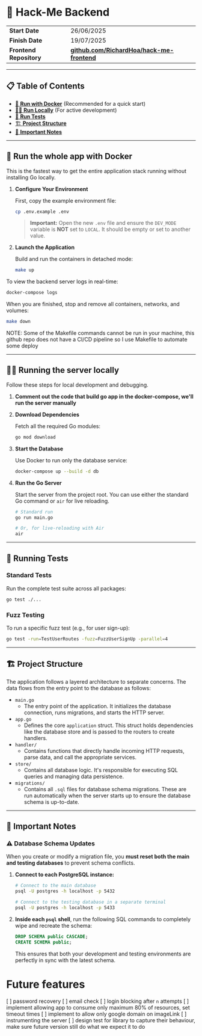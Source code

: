 # 🚀 Hack-Me Backend

| | |
| :--- | :--- |
| **Start Date** | 26/06/2025 |
| **Finish Date** | 19/07/2025 |
| **Frontend Repository** | [**github.com/RichardHoa/hack-me-frontend**](https://github.com/RichardHoa/hack-me-frontend) |

---

## 📋 Table of Contents

- [🐳 **Run with Docker**](#-run-the-whole-app-with-docker) (Recommended for a quick start)
- [🧑‍💻 **Run Locally**](#-running-the-server-locally) (For active development)
- [🧪 **Run Tests**](#-running-tests)
- [🏗️ **Project Structure**](#️-project-structure)
- [📝 **Important Notes**](#-important-notes)

---

## 🐳 Run the whole app with Docker

This is the fastest way to get the entire application stack running without installing Go locally.

1.  **Configure Your Environment**

    First, copy the example environment file:
    ```bash
    cp .env.example .env
    ```
    > **Important:** Open the new `.env` file and ensure the `DEV_MODE` variable is **NOT** set to `LOCAL`. It should be empty or set to another value.

2.  **Launch the Application**

    Build and run the containers in detached mode:
    ```bash
    make up
    ```

To view the backend server logs in real-time:
```bash
docker-compose logs
```

When you are finished, stop and remove all containers, networks, and volumes:
```bash
make down
```

NOTE: Some of the Makefile commands cannot be run in your machine, this github repo does not have a CI/CD pipeline so I use Makefile to automate some deploy

---

## 🧑‍💻 Running the server locally

Follow these steps for local development and debugging.

1. **Comment out the code that build go app in the docker-compose, we'll run the server manually**

2.  **Download Dependencies**

    Fetch all the required Go modules:
    ```bash
    go mod download
    ```

3.  **Start the Database**

    Use Docker to run only the database service:
    ```bash
    docker-compose up --build -d db
    ```
4.  **Run the Go Server**

    Start the server from the project root. You can use either the standard Go command or `air` for live reloading.

    ```bash
    # Standard run
    go run main.go

    # Or, for live-reloading with Air
    air
    ```

---

## 🧪 Running Tests

### Standard Tests
Run the complete test suite across all packages:
```bash
go test ./...
```

### Fuzz Testing
To run a specific fuzz test (e.g., for user sign-up):
```bash
go test -run=TestUserRoutes -fuzz=FuzzUserSignUp -parallel=4
```

---

## 🏗️ Project Structure

The application follows a layered architecture to separate concerns. The data flows from the entry point to the database as follows:

-   `main.go`
    -   The entry point of the application. It initializes the database connection, runs migrations, and starts the HTTP server.
-   `app.go`
    -   Defines the core `application` struct. This struct holds dependencies like the database store and is passed to the routers to create handlers.
-   `handler/`
    -   Contains functions that directly handle incoming HTTP requests, parse data, and call the appropriate services.
-   `store/`
    -   Contains all database logic. It's responsible for executing SQL queries and managing data persistence.
-   `migrations/`
    -   Contains all `.sql` files for database schema migrations. These are run automatically when the server starts up to ensure the database schema is up-to-date.

---

## 📝 Important Notes

### ⚠️ Database Schema Updates

When you create or modify a migration file, you **must reset both the main and testing databases** to prevent schema conflicts.

1.  **Connect to each PostgreSQL instance:**

    ```bash
    # Connect to the main database
    psql -U postgres -h localhost -p 5432

    # Connect to the testing database in a separate terminal
    psql -U postgres -h localhost -p 5433
    ```

2.  **Inside each `psql` shell**, run the following SQL commands to completely wipe and recreate the schema:

    ```sql
    DROP SCHEMA public CASCADE;
    CREATE SCHEMA public;
    ```
    This ensures that both your development and testing environments are perfectly in sync with the latest schema.


# Future features
[ ] password recovery
[ ] email check
[ ] login blocking after `n` attempts
[ ] implement allowing app to consume only maximum 80% of resources, set timeout times
[ ] implement to allow only google domain on imageLink
[ ] instrumenting the server
[ ] design test for library to capture their behaviour, make sure future version still do what we expect it to do
